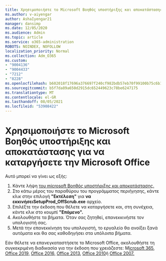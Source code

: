 ```yaml
---
title: Χρησιμοποιήστε το Microsoft Βοηθός υποστήριξης και αποκατάστασης για να καταργήσετε την Microsoft Office
ms.author: v-aiyengar
author: AshaIyengar21
manager: dansimp
ms.date: 12/05/2020
ms.audience: Admin
ms.topic: article
ms.service: o365-administration
ROBOTS: NOINDEX, NOFOLLOW
localization_priority: Normal
ms.collection: Adm_O365
ms.custom:
- "9004136"
- "9004433"
- "7212"
- "8228"
ms.openlocfilehash: b602018f17696a376697f240cf982bdb57eb70f99100b75c6b15867ee135bb5d
ms.sourcegitcommit: b5f7da89a650d2915dc652449623c78be6247175
ms.translationtype: MT
ms.contentlocale: el-GR
ms.lasthandoff: 08/05/2021
ms.locfileid: "53908422"
---
```

# <a name="use-microsoft-support-and-recovery-assistant-to-uninstall-microsoft-office"></a>Χρησιμοποιήστε το Microsoft Βοηθός υποστήριξης και αποκατάστασης για να καταργήσετε την Microsoft Office

Αυτό μπορεί να γίνει ως εξής:

1. Κάντε λήψη [του microsoft Βοηθός υποστήριξης και αποκατάστασης.](https://go.microsoft.com/fwlink/?linkid=2139122)
1. Στο κάτω μέρος του παραθύρου του προγράμματος περιήγησης, κάντε κλικ στην επιλογή **"Εκτέλεση"** για **να εκκινήσειSetupProd_OffScrub.exe** αρχείο.
1. Επιλέξτε την έκδοση που θέλετε να καταργήσετε και, στη συνέχεια, κάντε κλικ στο κουμπί **"Επόμενο".**
1. Ακολουθήστε τα βήματα. Όταν σας ζητηθεί, επανεκκινήστε τον υπολογιστή σας.
1. Μετά την επανεκκίνηση του υπολογιστή, το εργαλείο θα ανοίξει ξανά αυτόματα και θα σας καθοδηγήσει στα υπόλοιπα βήματα.

Εάν θέλετε να επανεγκαταστήσετε το Microsoft Office, ακολουθήστε τη συγκεκριμένη διαδικασία για την έκδοση που χρειάζεστε: M[icrosoft 365,](https://go.microsoft.com/fwlink/?linkid=2138843) [Office 2019,](https://go.microsoft.com/fwlink/?linkid=2138843) [Office 2016,](https://go.microsoft.com/fwlink/?linkid=2138919) [Office 2013,](https://go.microsoft.com/fwlink/?linkid=2138919) [Office 2010](https://go.microsoft.com/fwlink/?linkid=2139237)ή [Office 2007.](https://go.microsoft.com/fwlink/?linkid=2138644)